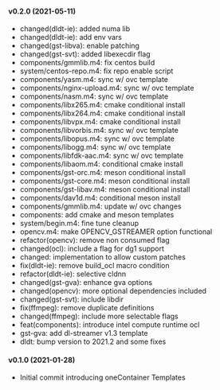 #### v0.2.0 (2021-05-11)

* changed(dldt-ie): added numa lib
* changed(dldt-ie): add env vars
* changed(gst-libva): enable patching
* changed(gst-svt): added libexecdir flag
* components/gmmlib.m4: fix centos build
* system/centos-repo.m4: fix repo enable script
* components/yasm.m4: sync w/ ovc template
* components/nginx-upload.m4: sync w/ ovc template
* components/nasm.m4: sync w/ ovc template
* components/libx265.m4: cmake conditional install
* components/libx264.m4: cmake conditional install
* components/libvpx.m4: cmake conditional install
* components/libvorbis.m4: sync w/ ovc template
* components/libopus.m4: sync w/ ovc template
* components/libogg.m4: sync w/ ovc template
* components/libfdk-aac.m4: sync w/ ovc template
* components/libaom.m4: conditional cmake install
* components/gst-orc.m4: meson conditional install
* components/gst-core.m4: meson conditional install
* components/gst-libav.m4: meson conditional install
* components/dav1d.m4: conditional meson install
* components/gmmlib.m4: update w/ ovc changes
* components: add cmake and meson templates
* system/begin.m4: fine tune cleanup
* opencv.m4: make OPENCV_GSTREAMER option functional
* refactor(opencv): remove non consumed flag
* changed(ocl): include a flag for dg1 support
* changed: implementation to allow custom patches
* fix(dldt-ie): remove build_ocl macro condition
* refactor(dldt-ie): selective cldnn
* changed(gst-gva): enhance gva options
* changed(opencv): more optional dependencies included
* changed(gst-svt): include libdir
* fix(ffmpeg): remove duplicate definitions
* changed(ffmpeg): include more selectable flags
* feat(components): introduce intel compute runtime ocl
* gst-gva: add dl-streamer v1.3 template
* dldt: bump version to 2021.2 and some fixes

#### v0.1.0 (2021-01-28)

* Initial commit introducing oneContainer Templates